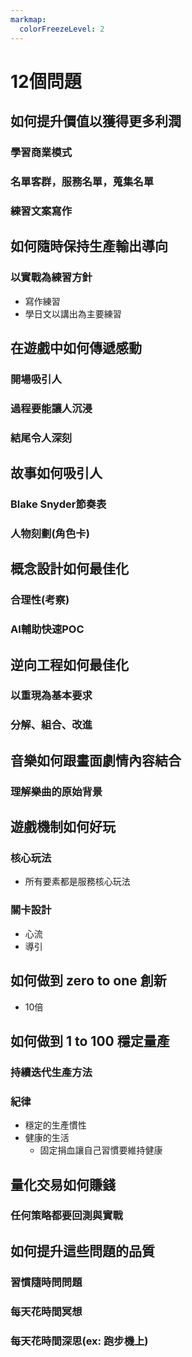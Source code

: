 ```yaml
---
markmap:
  colorFreezeLevel: 2
---
```


# 12個問題

## 如何提升價值以獲得更多利潤
### 學習商業模式
### 名單客群，服務名單，蒐集名單
### 練習文案寫作

## 如何隨時保持生產輸出導向
### 以實戰為練習方針
* 寫作練習
* 學日文以講出為主要練習

## 在遊戲中如何傳遞感動
### 開場吸引人
### 過程要能讓人沉浸
### 結尾令人深刻

## 故事如何吸引人
### Blake Snyder節奏表
### 人物刻劃(角色卡)

## 概念設計如何最佳化
### 合理性(考察)
### AI輔助快速POC

## 逆向工程如何最佳化
### 以重現為基本要求
### 分解、組合、改進

## 音樂如何跟畫面劇情內容結合
### 理解樂曲的原始背景

## 遊戲機制如何好玩
### 核心玩法
* 所有要素都是服務核心玩法
### 關卡設計
* 心流
* 導引

## 如何做到 zero to one 創新
* 10倍

## 如何做到 1 to 100 穩定量產
### 持續迭代生產方法
### 紀律
* 穩定的生產慣性
* 健康的生活
  * 固定捐血讓自己習慣要維持健康

## 量化交易如何賺錢
### 任何策略都要回測與實戰

## 如何提升這些問題的品質
### 習慣隨時問問題
### 每天花時間冥想
### 每天花時間深思(ex: 跑步機上)